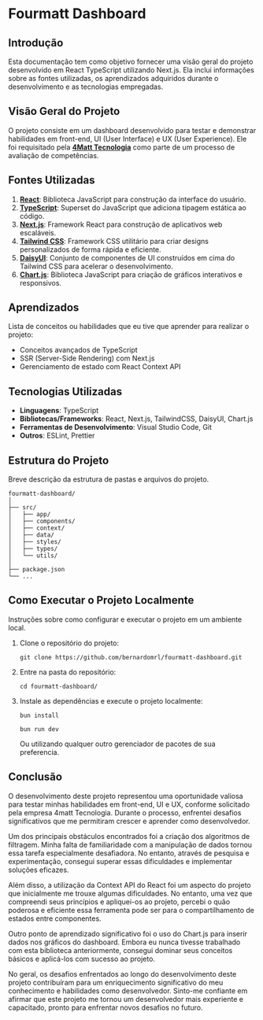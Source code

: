# Fourmatt Dashboard

## Introdução
Esta documentação tem como objetivo fornecer uma visão geral do projeto desenvolvido em React TypeScript utilizando Next.js. Ela inclui informações sobre as fontes utilizadas, os aprendizados adquiridos durante o desenvolvimento e as tecnologias empregadas.

## Visão Geral do Projeto
O projeto consiste em um dashboard desenvolvido para testar e demonstrar habilidades em front-end, UI (User Interface) e UX (User Experience). Ele foi requisitado pela [**4Matt Tecnologia**](https://4matt.com.br) como parte de um processo de avaliação de competências.

## Fontes Utilizadas
1. [**React**](https://reactjs.org/): Biblioteca JavaScript para construção da interface do usuário.
2. [**TypeScript**](https://typescriptlang.org/): Superset do JavaScript que adiciona tipagem estática ao código.
3. [**Next.js**](https://nextjs.org/): Framework React para construção de aplicativos web escaláveis.
4. [**Tailwind CSS**](https://tailwindcss.com/): Framework CSS utilitário para criar designs personalizados de forma rápida e eficiente.
5. [**DaisyUI**](https://daisyui.com/): Conjunto de componentes de UI construídos em cima do Tailwind CSS para acelerar o desenvolvimento.
6. [**Chart.js**](https://chartjs.org/): Biblioteca JavaScript para criação de gráficos interativos e responsivos.

## Aprendizados
Lista de conceitos ou habilidades que eu tive que aprender para realizar o projeto:
- Conceitos avançados de TypeScript
- SSR (Server-Side Rendering) com Next.js
- Gerenciamento de estado com React Context API

## Tecnologias Utilizadas
- **Linguagens**: TypeScript
- **Bibliotecas/Frameworks**: React, Next.js, TailwindCSS, DaisyUI, Chart.js
- **Ferramentas de Desenvolvimento**: Visual Studio Code, Git
- **Outros**: ESLint, Prettier

## Estrutura do Projeto
Breve descrição da estrutura de pastas e arquivos do projeto.

```
fourmatt-dashboard/
│
├── src/
│   ├── app/
│   ├── components/
│   ├── context/
│   ├── data/
│   ├── styles/
│   ├── types/
│   └── utils/
│
├── package.json
└── ...
```

## Como Executar o Projeto Localmente
Instruções sobre como configurar e executar o projeto em um ambiente local.

1. Clone o repositório do projeto:
    ```
    git clone https://github.com/bernardomrl/fourmatt-dashboard.git
    ```
2. Entre na pasta do repositório:
    ```
    cd fourmatt-dashboard/
    ```
3. Instale as dependências e execute o projeto localmente:

    ```
    bun install
    ```
    ```
    bun run dev
    ```     
    Ou utilizando qualquer outro gerenciador de pacotes de sua preferencia.

## Conclusão

O desenvolvimento deste projeto representou uma oportunidade valiosa para testar minhas habilidades em front-end, UI e UX, conforme solicitado pela empresa 4matt Tecnologia. Durante o processo, enfrentei desafios significativos que me permitiram crescer e aprender como desenvolvedor.

Um dos principais obstáculos encontrados foi a criação dos algoritmos de filtragem. Minha falta de familiaridade com a manipulação de dados tornou essa tarefa especialmente desafiadora. No entanto, através de pesquisa e experimentação, consegui superar essas dificuldades e implementar soluções eficazes.

Além disso, a utilização da Context API do React foi um aspecto do projeto que inicialmente me trouxe algumas dificuldades. No entanto, uma vez que compreendi seus princípios e apliquei-os ao projeto, percebi o quão poderosa e eficiente essa ferramenta pode ser para o compartilhamento de estados entre componentes.

Outro ponto de aprendizado significativo foi o uso do Chart.js para inserir dados nos gráficos do dashboard. Embora eu nunca tivesse trabalhado com esta biblioteca anteriormente, consegui dominar seus conceitos básicos e aplicá-los com sucesso ao projeto.

No geral, os desafios enfrentados ao longo do desenvolvimento deste projeto contribuíram para um enriquecimento significativo do meu conhecimento e habilidades como desenvolvedor. Sinto-me confiante em afirmar que este projeto me tornou um desenvolvedor mais experiente e capacitado, pronto para enfrentar novos desafios no futuro.


